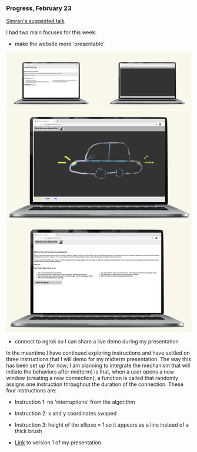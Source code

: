 ### Progress, February 23


[Simran's suggested talk](https://vimeo.com/110607681)


I had two main focuses for this week:
- make the website more 'presentable'

![both screens](/media/both-screens.png)
![canvas](/media/car-canvas.png)
![instructions](/media/car-instructions.png)

- connect to ngrok so I can share a live demo during my presentation


In the meantime I have continued exploring instructions and have settled on three instructions that I will demo for my midterm presentation. The way this has been set up (for now; I am planning to integrate the mechanism that will initiate the behaviors after midterm) is that, when a user opens a new window (creating a new connection), a function is called that randomly assigns one instruction throughout the duration of the connection. These four instructions are:
- Instruction 1: no 'interruptions' from the algorithm
- Instruction 2: x and y coordinates swaped
- Instruction 3: height of the ellipse = 1 so it appears as a line instead of a thick brush


- [Link](https://drive.google.com/file/d/13XnPaBymQs86RYKgt7d_oWtucJH_aW7n/view?usp=sharing) to version 1 of my presentation.
